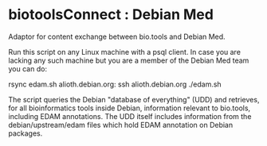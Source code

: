 # biotoolsConnect : Debian Med
Adaptor for content exchange between bio.tools and Debian Med.

Run this script on any Linux machine with a psql client. In case you are lacking any such machine but you are a member of the Debian Med team you can do:

rsync edam.sh alioth.debian.org:
ssh alioth.debian.org
./edam.sh


The script queries the Debian "database of everything" (UDD) and retrieves, for all bioinformatics tools inside Debian, information relevant to bio.tools, including EDAM annotations.  The UDD itself includes information from the debian/upstream/edam files which hold EDAM annotation on Debian packages.